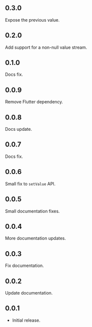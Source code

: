 ## 0.3.0

Expose the previous value.

## 0.2.0

Add support for a non-null value stream.

## 0.1.0

Docs fix.

## 0.0.9

Remove Flutter dependency.

## 0.0.8

Docs update.

## 0.0.7

Docs fix.

## 0.0.6

Small fix to `setValue` API.

## 0.0.5

Small documentation fixes.
## 0.0.4

More documentation updates.
## 0.0.3

Fix documentation.
## 0.0.2

Update documentation.

## 0.0.1

* Initial release.
